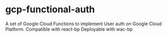 
# gcp-functional-auth
A set of Google Cloud Functions to implement User auth on Google Cloud Platform.
Compatible with react-bp
Deployable with wac-bp
